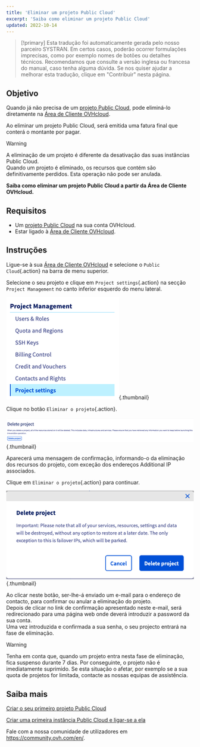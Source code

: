 ```yaml
---
title: 'Eliminar um projeto Public Cloud'
excerpt: 'Saiba como eliminar um projeto Public Cloud'
updated: 2022-10-14
---
```


> [!primary]
> Esta tradução foi automaticamente gerada pelo nosso parceiro SYSTRAN. Em certos casos, poderão ocorrer formulações imprecisas, como por exemplo nomes de botões ou detalhes técnicos. Recomendamos que consulte a versão inglesa ou francesa do manual, caso tenha alguma dúvida. Se nos quiser ajudar a melhorar esta tradução, clique em "Contribuir" nesta página.
>


## Objetivo

Quando já não precisa de um [projeto Public Cloud](https://www.ovhcloud.com/pt/public-cloud/), pode eliminá-lo diretamente na [Área de Cliente OVHcloud](https://www.ovh.com/auth/?action=gotomanager&from=https://www.ovh.pt/&ovhSubsidiary=pt).

Ao eliminar um projeto Public Cloud, será emitida uma fatura final que conterá o montante por pagar.

> [!warning]
>
A eliminação de um projeto é diferente da desativação das suas instâncias Public Cloud.<br>
Quando um projeto é eliminado, os recursos que contém são definitivamente perdidos. Esta operação não pode ser anulada.
>

**Saiba como eliminar um projeto Public Cloud a partir da Área de Cliente OVHcloud.**

## Requisitos

- Um [projeto Public Cloud](https://www.ovhcloud.com/pt/public-cloud/) na sua conta OVHcloud.
- Estar ligado à [Área de Cliente OVHcloud](https://www.ovh.com/auth/?action=gotomanager&from=https://www.ovh.pt/&ovhSubsidiary=pt).

## Instruções

Ligue-se à sua [Área de Cliente OVHcloud](https://www.ovh.com/auth/?action=gotomanager&from=https://www.ovh.pt/&ovhSubsidiary=pt) e selecione o `Public Cloud`{.action} na barra de menu superior.

Selecione o seu projeto e clique em `Project settings`{.action} na secção `Project Management` no canto inferior esquerdo do menu lateral.

![menu](images/deleteproject.png){.thumbnail}

Clique no botão `Eliminar o projeto`{.action}.

![eliminar o projeto](images/deleteproject1.png){.thumbnail}

Aparecerá uma mensagem de confirmação, informando-o da eliminação dos recursos do projeto, com exceção dos endereços Additional IP associados. 

Clique em `Eliminar o projeto`{.action} para continuar. 

![eliminar o projeto](images/deleteproject2.png){.thumbnail}

Ao clicar neste botão, ser-lhe-á enviado um e-mail para o endereço de contacto, para confirmar ou anular a eliminação do projeto.<br>
Depois de clicar no link de confirmação apresentado neste e-mail, será redirecionado para uma página web onde deverá introduzir a password da sua conta.<br>
Uma vez introduzida e confirmada a sua senha, o seu projecto entrará na fase de eliminação.

> [!warning]
> Tenha em conta que, quando um projeto entra nesta fase de eliminação, fica suspenso durante 7 dias. Por conseguinte, o projeto não é imediatamente suprimido. Se esta situação o afetar, por exemplo se a sua quota de projetos for limitada, contacte as nossas equipas de assistência.
>

## Saiba mais

[Criar o seu primeiro projeto Public Cloud](/pages/public_cloud/compute/create_a_public_cloud_project)

[Criar uma primeira instância Public Cloud e ligar-se a ela](/pages/public_cloud/compute/public-cloud-first-steps)

Fale com a nossa comunidade de utilizadores em <https://community.ovh.com/en/>.
